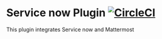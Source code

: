 # Service now Plugin [![CircleCI](https://circleci.com/gh/pradeepmurugesan/mattermost-plugin-servicenow/tree/master.svg?style=svg&circle-token=a2f8986a7a83ce36a58f1fafe341dd49cf6c9c78)](https://circleci.com/gh/pradeepmurugesan/mattermost-plugin-servicenow/tree/master)

This plugin integrates Service now and Mattermost
